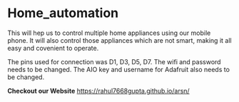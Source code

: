 # Home_automation
This will hep us to control multiple home appliances using our mobile phone. It will also control those appliances which are not smart, making it all easy and covenient to operate.






The pins used for connection was D1, D3, D5, D7.
The wifi and password needs to be changed.
The AIO key and username for Adafruit also needs to be changed.



**Checkout our Website**
 https://rahul7668gupta.github.io/arsn/
